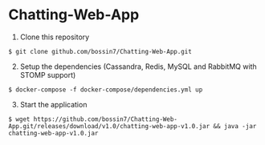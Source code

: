 # Chatting-Web-App
1. Clone this repository
```shell
$ git clone github.com/bossin7/Chatting-Web-App.git
```
2. Setup the dependencies (Cassandra, Redis, MySQL and RabbitMQ with STOMP support)

```shell
$ docker-compose -f docker-compose/dependencies.yml up
```

3. Start the application

```shell
$ wget https://github.com/bossin7/Chatting-Web-App.git/releases/download/v1.0/chatting-web-app-v1.0.jar && java -jar chatting-web-app-v1.0.jar
```
